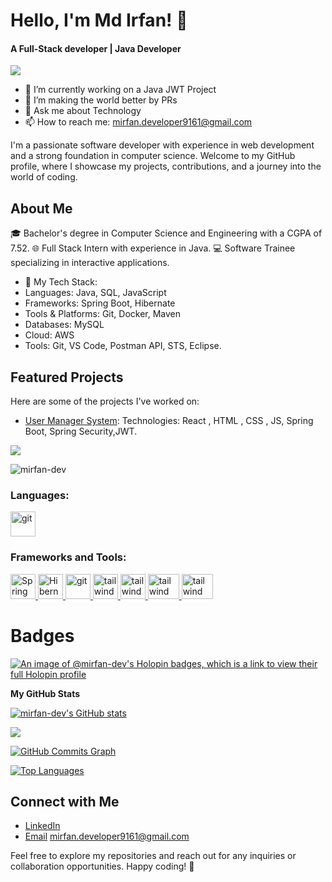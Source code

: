 # Hello, I'm Md Irfan! 👋
<h4>A Full-Stack developer | Java Developer </h4>
 <img src="https://readme-typing-svg.herokuapp.com?lines=JAVA+Developer;&center=true&width=400&height=50"></a>

 - 🔭 I’m currently working on a Java JWT Project
- 👯 I’m making the world better by PRs 
- 💬 Ask me about Technology 
- 📫 How to reach me: mirfan.developer9161@gmail.com


 I'm a passionate software developer with experience in web development and a strong foundation in computer science. Welcome to my GitHub profile, where I showcase my projects, contributions, and a journey into the world of coding.

## About Me
🎓 Bachelor's degree in Computer Science and Engineering with a CGPA of 7.52.
🌐 Full Stack Intern with experience in Java.
💻 Software Trainee specializing in interactive applications.
- 🌟 My Tech Stack:
- Languages: Java, SQL, JavaScript
- Frameworks: Spring Boot, Hibernate
- Tools & Platforms: Git, Docker, Maven
- Databases: MySQL
- Cloud: AWS
- Tools: Git, VS Code, Postman API, STS, Eclipse.
## Featured Projects    
Here are some of the projects I've worked on:

- [User Manager System](https://textutils-mif.vercel.app/): Technologies: React , HTML , CSS , JS, Spring Boot, Spring Security,JWT.





<a href="https://www.github.com/mirfan-dev" target="_blank" rel="noreferrer"><img
src="https://img.shields.io/github/followers/mirfan-dev?logo=github&style=for-the-badge&color=0891b2&labelColor=1c1917" /></a>
<p align="left"> <img src="https://komarev.com/ghpvc/?username=mirfan-dev&label=Profile%20views&color=0e75b6&style=flat" alt="mirfan-dev" /> </p>


<h3 align="left">Languages:</h3>
 <a href="https://git-scm.com/" target="_blank" rel="noreferrer"> <img src="https://cdn-icons-png.flaticon.com/512/226/226777.png" alt="git" width="40" height="40"/> </a>  </p>

<h3 align="left">Frameworks and Tools:</h3>
<p align="left"> <a href="https://spring.io/projects/spring-boot" target="_blank" rel="noreferrer">
  <img src="https://img.icons8.com/color/48/000000/spring-logo.png" alt="Spring Boot" width="40" height="40"/>
</a>
<a href="https://hibernate.org/" target="_blank" rel="noreferrer">
  <img src="https://img.icons8.com/ios/50/000000/hibernate.png" alt="Hibernate" width="40" height="40"/>
</a>
<a href="https://git-scm.com/" target="_blank" rel="noreferrer"> <img src="https://img.icons8.com/nolan/512/github.png" alt="git" width="40" height="40"/> </a> <a href="https://tailwindcss.com/" target="_blank" rel="noreferrer"> <img src="https://www.vectorlogo.zone/logos/tailwindcss/tailwindcss-icon.svg" alt="tailwind" width="40" height="40"/> </a> <a href="https://tailwindcss.com/" target="_blank" rel="noreferrer"> <img src="https://seeklogo.com/images/N/nodejs-logo-FBE122E377-seeklogo.com.png" alt="tailwind" width="40" height="40"/> </a> </a> <a href="https://tailwindcss.com/" target="_blank" rel="noreferrer"> <img src="https://seeklogo.com/images/G/google-cloud-logo-ADE788217F-seeklogo.com.png" alt="tailwind" width="50" height="40"/> </a>  <a href="https://tailwindcss.com/" target="_blank" rel="noreferrer"> <img src="https://www.docker.com/wp-content/uploads/2022/03/Moby-logo.png" alt="tailwind" width="50" height="40"/> </a> </p>




# Badges 

[![An image of @mirfan-dev's Holopin badges, which is a link to view their full Holopin profile](https://holopin.me/mirfan-dev)](https://holopin.io/@mirfan-dev)

<b>My GitHub Stats</b>

<a href="http://www.github.com/mirfan-dev"><img src="https://github-readme-stats.vercel.app/api?username=mirfan-dev&show_icons=true&hide=&count_private=true&title_color=22c55e&text_color=ffffff&icon_color=0891b2&bg_color=1c1917&hide_border=true&show_icons=true" alt="mirfan-dev's GitHub stats" /></a>

<a href="http://www.github.com/mirfan-dev"><img src="https://github-readme-streak-stats.herokuapp.com/?user=mirfan-dev&stroke=ffffff&background=1c1917&ring=22c55e&fire=22c55e&currStreakNum=ffffff&currStreakLabel=22c55e&sideNums=ffffff&sideLabels=ffffff&dates=ffffff&hide_border=true" /></a>

<a href="http://www.github.com/mirfan-dev"><img src="https://github-readme-activity-graph.cyclic.app/graph?username=mirfan-dev&bg_color=1c1917&color=ffffff&line=0891b2&point=ffffff&area_color=1c1917&area=true&hide_border=true&custom_title=GitHub%20Commits%20Graph" alt="GitHub Commits Graph" /></a>

<a href="https://github.com/mirfan-dev" align="left"><img src="https://github-readme-stats.vercel.app/api/top-langs/?username=mirfan-dev&langs_count=10&title_color=22c55e&text_color=ffffff&icon_color=0891b2&bg_color=1c1917&hide_border=true&locale=en&custom_title=Top%20%Languages" alt="Top Languages" /></a>




## Connect with Me
- [LinkedIn](https://www.linkedin.com/in/irfan9161)
- [Email](mirfan.developer9161@gmail.com) mirfan.developer9161@gmail.com

Feel free to explore my repositories and reach out for any inquiries or collaboration opportunities. Happy coding! 🚀

